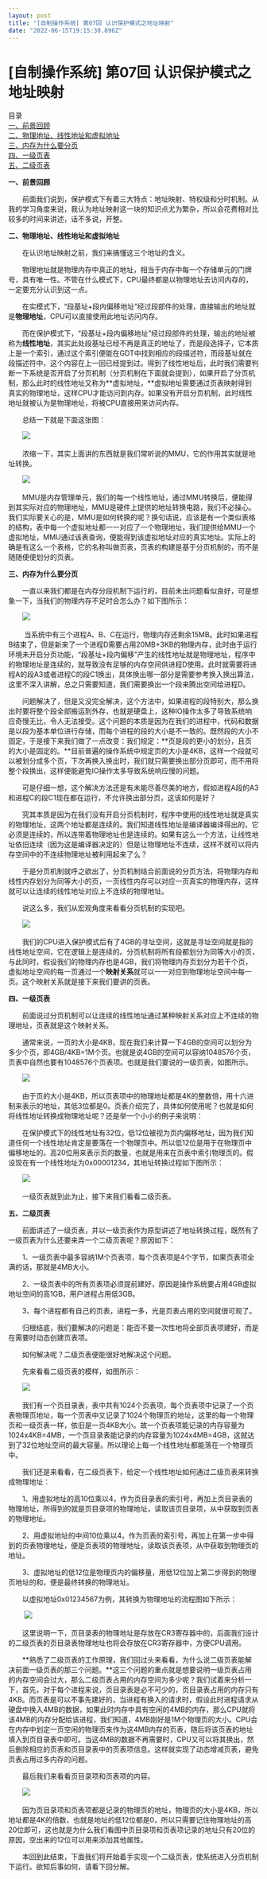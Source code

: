 ```yaml
---
layout: post
title: "[自制操作系统] 第07回 认识保护模式之地址映射"
date: "2022-06-15T19:15:30.896Z"
---
```

\[自制操作系统\] 第07回 认识保护模式之地址映射
===========================

目录  
[一、前景回顾](#name1)  
[二、物理地址、线性地址和虚拟地址](#name2)  
[三、内存为什么要分页](#name3)  
[四、一级页表](#name4)  
[五、二级页表](#name5)

**一、前景回顾**

　　前面我们说到，保护模式下有着三大特点：地址映射、特权级和分时机制。从我的学习角度来说，我认为地址映射这一块的知识点尤为繁杂，所以会花费相对比较多的时间来讲述，话不多说，开整。

**二、物理地址、线性地址和虚拟地址**

　　在认识地址映射之前，我们来搞懂这三个地址的含义。

　　物理地址就是物理内存中真正的地址，相当于内存中每一个存储单元的门牌号，具有唯一性。不管在什么模式下，CPU最终都是以物理地址去访问内存的，一定要充分认识到这一点。

　　在实模式下，“段基址+段内偏移地址”经过段部件的处理，直接输出的地址就是**物理地址**，CPU可以直接使用此地址访问内存。

　　而在保护模式下，“段基址+段内偏移地址”经过段部件的处理，输出的地址被称为**线性地址**，其实此处段基址已经不再是真正的地址了，而是段选择子，它本质上是一个索引，通过这个索引便能在GDT中找到相应的段描述符，而段基址就在段描述符中，这个内容在上一回已经提到过。得到了线性地址后，此时我们需要判断一下系统是否开启了分页机制（分页机制在下面就会提到），如果开启了分页机制，那么此时的线性地址又称为**虚拟地址，**虚拟地址需要通过页表映射得到真实的物理地址，这样CPU才能访问到内存。如果没有开启分页机制，此时线性地址就被认为是物理地址，将被CPU直接用来访问内存。

　　总结一下就是下面这张图：

　　![](https://img2022.cnblogs.com/blog/2593960/202206/2593960-20220615152219894-643115454.png)

　　浓缩一下，其实上面讲的东西就是我们常听说的MMU，它的作用其实就是地址转换。　　

　　![](https://img2022.cnblogs.com/blog/2593960/202206/2593960-20220615152439517-356106843.png)

　　MMU是内存管理单元，我们的每一个线性地址，通过MMU转换后，便能得到其实际对应的物理地址，MMU是硬件上提供的地址转换电路，我们不必操心。我们实际要关心的是，MMU是如何转换的呢？换句话说，应该是有一个类似表格的结构，表中每一个虚拟地址都一一对应了一个物理地址，我们提供给MMU一个虚拟地址，MMU通过该表查询，便能得到该虚拟地址对应的真实地址。实际上的确是有这么一个表格，它的名称叫做页表，页表的构建是基于分页机制的，而不是随随便便划分的页表。

**三、内存为什么要分页**

　　一直以来我们都是在内存分段机制下运行的，目前未出问题看似良好，可是想象一下，当我们的物理内存不足时会怎么办？如下图所示：

　　![](https://img2022.cnblogs.com/blog/2593960/202206/2593960-20220615154106756-240839211.png)

 　　当系统中有三个进程A、B、C在运行，物理内存还剩余15MB。此时如果进程B结束了，但是新来了一个进程D需要占用20MB+3KB的物理内存，此时由于运行环境未开启分页功能，“段基址+段内偏移”产生的线性地址就是物理地址，程序中的物理地址是连续的，就导致没有足够的内存空间供进程D使用。此时就需要将进程A的段A3或者进程C的段C1换出，具体换出哪一部分是需要参考换入换出算法，这里不深入讲解，总之只需要知道，我们需要换出一个段来腾出空间给进程D。

　　问题解决了，但是又没完全解决，这个方法中，如果进程的段特别大，那么换出时要将整个段全部搬运到外存，也就是硬盘上，这种IO操作太多了导致系统响应奇慢无比，令人无法接受。这个问题的本质是因为在我们的进程中，代码和数据是以段为基本单位进行存储，而每个进程的段的大小是不一致的。既然段的大小不固定，于是接下来我们做了一点改变：我们规定：**页是段的更小的划分，且页的大小是固定的。**目前普遍的操作系统中规定页的大小是4KB，这样一个段就可以被划分成多个页，下次再换入换出时，我们就只需要换出部分页即可，而不用将整个段换出，这样便能避免IO操作太多导致系统响应慢的问题。

　　可是仔细一想，这个解决方法还是有未能尽善尽美的地方，假如进程A段的A3和进程C的段C1现在都在运行，不允许换出部分页，这该如何是好？

　　究其本质是因为在我们没有开启分页机制时，程序中使用的线性地址就是真实的物理地址，这两个地址都是连续的。我们知道线性地址是编译器编译得出的，它必须是连续的，所以连带着物理地址也是连续的。如果有这么一个方法，让线性地址依旧连续（因为这是编译器决定的）但是让物理地址不连续，这样不就可以将内存空间中的不连续物理地址被利用起来了么？

　　于是分页机制就呼之欲出了，分页机制结合前面说的分页方法，将物理内存和线性内存划分为同等大小的页，一页线性内存可以对应一页真实的物理内存，这样就可以让连续的线性地址对应上不连续的物理地址。

　　说这么多，我们从宏观角度来看看分页机制的实现吧。

　　![](https://img2022.cnblogs.com/blog/2593960/202206/2593960-20220615161044170-411406283.png)

　　我们的CPU进入保护模式后有了4GB的寻址空间，这就是寻址空间就是指的线性地址空间，它在逻辑上是连续的。分页机制将所有段都划分为同等大小的页，与此同时，假设我们的物理内存也是4GB，我们将物理内存页划分为若干个页，虚拟地址空间的每一页通过一个**映射关系**就可以一一对应到物理地址空间中每一页。这个映射关系就是接下来我们要讲的页表。

**四、一级页表**

　　前面说过分页机制可以让连续的线性地址通过某种映射关系对应上不连续的物理地址，页表就是这个映射关系。

　　通常来说，一页的大小是4KB，现在我们来计算一下4GB的空间可以划分为多少个页，即4GB/4KB=1M个页。也就是说4GB的空间可以容纳1048576个页，页表中自然也要有1048576个页表项。也就是我们要说的一级页表，如图所示。

　　![](https://img2022.cnblogs.com/blog/2593960/202206/2593960-20220615163826035-1038085286.png)

　　由于页的大小是4KB，所以页表项中的物理地址都是4K的整数倍，用十六进制来表示的地址，其低3位都是0。页表介绍完了，具体如何使用呢？也就是如何将线性地址转换成物理地址呢？还是举一个小小的例子来说明：

　　在保护模式下的线性地址有32位，低12位被视为页内偏移地址，因为我们知道任何一个线性地址肯定是要落在一个物理页中。所以低12位是用于在物理页中偏移地址的。高20位用来表示页的数量，也就是用来在页表中索引物理页的。假设现在有一个线性地址为0x00001234，其地址转换过程如下图所示：

　　![](https://img2022.cnblogs.com/blog/2593960/202206/2593960-20220615165045870-1006645658.png)

　　一级页表就到此为止，接下来我们看看二级页表。

**五、二级页表**

　　前面讲述了一级页表，并以一级页表作为原型讲述了地址转换过程，既然有了一级页表为什么还要来弄一个二级页表呢？原因如下：

　　1、一级页表中最多容纳1M个页表项，每个页表项是4个字节，如果页表项全满的话，那就是4MB大小。

　　2、一级页表中的所有页表项必须提前建好，原因是操作系统要占用4GB虚拟地址空间的高1GB，用户进程占用低3GB。

　　3、每个进程都有自己的页表，进程一多，光是页表占用的空间就很可观了。

　　归根结底，我们要解决的问题是：能否不要一次性地将全部页表项建好，而是在需要时动态创建页表项。

　　如何解决呢？二级页表便能很好地解决这个问题。

　　先来看看二级页表的模样，如图所示：

　　![](https://img2022.cnblogs.com/blog/2593960/202206/2593960-20220615172113077-221299824.png)

　　我们有一个页目录表，表中共有1024个页表项，每个页表项中记录了一个页表物理页地址，每一个页表中又记录了1024个物理页的地址，这里的每一个物理页和一级页表一样，依旧是一页4KB大小。故一个页表项能记录的内存容量为1024x4KB=4MB，一个页目录表能记录的内存容量为1024x4MB=4GB，这就达到了32位地址空间的最大容量。所以理论上每一个线性地址都能落在一个物理页中。

　　我们还是来看看，在二级页表下，给定一个线性地址如何通过二级页表来转换成物理地址：

　　1、用虚拟地址的高10位乘以4，作为页目录表的索引号，再加上页目录表的物理地址，所得到的就是页目录项的物理地址，读取该页目录项，从中获取到页表的物理地址。

　　2、用虚拟地址的中间10位乘以4，作为页表的索引号，再加上在第一步中得到的页表物理地址，便是页表项的物理地址，读取该页表项，从中获取到物理页的地址。

　　3、虚拟地址的低12位是物理页内的偏移量，用低12位加上第二步得到的物理页地址的和，便是最终转换的物理地址。

　　以虚拟地址0x01234567为例，其转换为物理地址的流程图如下所示：

 　　![](https://img2022.cnblogs.com/blog/2593960/202206/2593960-20220615195406426-74123284.png)

　　这里说明一下，页目录表的物理地址是存放在CR3寄存器中的，后面我们设计的二级页表的页目录表物理地址也将会存放在CR3寄存器中，方便CPU调用。

　　**熟悉了二级页表的工作原理，我们回过头来看看，为什么说二级页表能解决前面一级页表的那三个问题。**这三个问题的重点就是想要说明一级页表占用的内存空间会过大，那么二级页表占用的内存空间为多少呢？我们试着来分析一下，首先，对于每个进程来说，页目录表是必不可少的，页目录表占用的内存只有4KB。而页表是可以不事先建好的，当进程有换入的请求时，假设此时进程请求从硬盘中换入4MB的数据，如果此时内存中具有空闲的4MB的内存，那么CPU就将该4MB的内存分配给该进程，我们知道，4MB刚好是1M个物理页的大小。CPU会在内存中划定一页空闲的物理页来作为这4MB内存的页表，随后将该页表的地址填入到页目录表中即可。当这4MB的数据不再需要时，CPU又可以将其换出，然后删除相应的页表和页目录表中的页表项信息。这样就实现了动态增减页表，避免页表占用过多内存的问题。

　　最后我们来看看页目录项和页表项的内容。

　　![](https://img2022.cnblogs.com/blog/2593960/202206/2593960-20220615200745695-49281266.png)

　　因为页目录项和页表项都是记录的物理页的地址，物理页的大小是4KB，所以地址都是4K的倍数，也就是地址的低12位都是0，所以只需要记住物理地址的高20位即可，这也就是为什么我们看图中页目录项和页表项记录的地址只有20位的原因，空出来的12位可以用来添加其他属性。

　　本回到此结束，下面我们将开始着手实现一个二级页表，使系统进入分页机制下运行。欲知后事如何，请看下回分解。